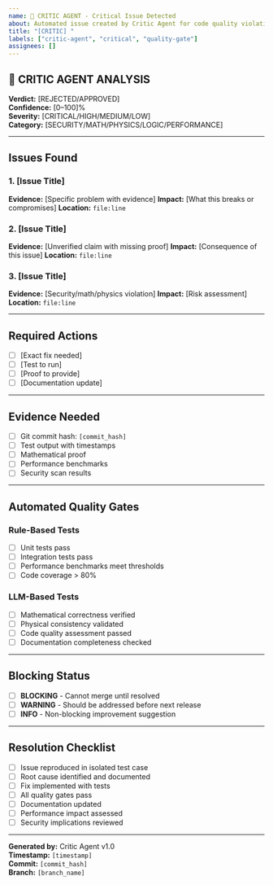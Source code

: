 ```yaml
---
name: 🚨 CRITIC AGENT - Critical Issue Detected
about: Automated issue created by Critic Agent for code quality violations
title: "[CRITIC] "
labels: ["critic-agent", "critical", "quality-gate"]
assignees: []
---
```


## 🚨 CRITIC AGENT ANALYSIS
**Verdict:** [REJECTED/APPROVED]  
**Confidence:** [0–100]%  
**Severity:** [CRITICAL/HIGH/MEDIUM/LOW]  
**Category:** [SECURITY/MATH/PHYSICS/LOGIC/PERFORMANCE]

---

## Issues Found

### 1. [Issue Title]
**Evidence:** [Specific problem with evidence]
**Impact:** [What this breaks or compromises]
**Location:** `file:line`

### 2. [Issue Title]  
**Evidence:** [Unverified claim with missing proof]
**Impact:** [Consequence of this issue]
**Location:** `file:line`

### 3. [Issue Title]
**Evidence:** [Security/math/physics violation]
**Impact:** [Risk assessment]
**Location:** `file:line`

---

## Required Actions

- [ ] [Exact fix needed]
- [ ] [Test to run]
- [ ] [Proof to provide]
- [ ] [Documentation update]

---

## Evidence Needed

- [ ] Git commit hash: `[commit_hash]`
- [ ] Test output with timestamps
- [ ] Mathematical proof
- [ ] Performance benchmarks
- [ ] Security scan results

---

## Automated Quality Gates

### Rule-Based Tests
- [ ] Unit tests pass
- [ ] Integration tests pass  
- [ ] Performance benchmarks meet thresholds
- [ ] Code coverage > 80%

### LLM-Based Tests
- [ ] Mathematical correctness verified
- [ ] Physical consistency validated
- [ ] Code quality assessment passed
- [ ] Documentation completeness checked

---

## Blocking Status
- [ ] **BLOCKING** - Cannot merge until resolved
- [ ] **WARNING** - Should be addressed before next release
- [ ] **INFO** - Non-blocking improvement suggestion

---

## Resolution Checklist
- [ ] Issue reproduced in isolated test case
- [ ] Root cause identified and documented
- [ ] Fix implemented with tests
- [ ] All quality gates pass
- [ ] Documentation updated
- [ ] Performance impact assessed
- [ ] Security implications reviewed

---

**Generated by:** Critic Agent v1.0  
**Timestamp:** `[timestamp]`  
**Commit:** `[commit_hash]`  
**Branch:** `[branch_name]`


